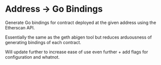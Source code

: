 # Address -> Go Bindings

 Generate Go bindings for contract deployed at the given address using the Etherscan API.
 
 Essentially the same as the geth abigen tool but reduces arduousness of generating bindings of each contract.
 
 Will update further to increase ease of use even further + add flags for configuration and whatnot.
